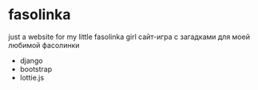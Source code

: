 # fasolinka
just a website for my little fasolinka girl
сайт-игра с загадками для моей любимой фасолинки

* django
* bootstrap
* lottie.js
